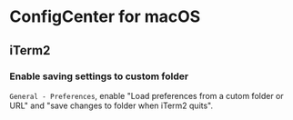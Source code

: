 # ConfigCenter for macOS

## iTerm2

### Enable saving settings to custom folder

`General - Preferences`, enable "Load preferences from a cutom folder or URL" and "save changes to folder when iTerm2 quits".
